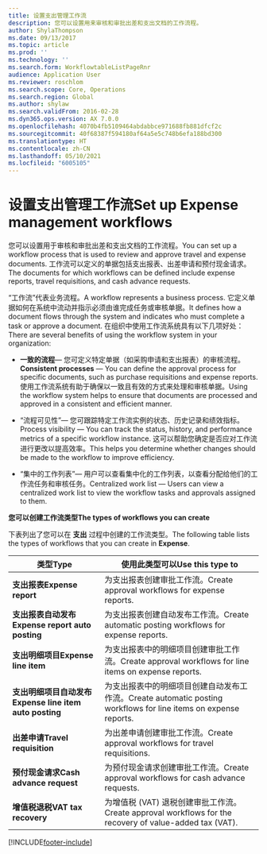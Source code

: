 ```yaml
---
title: 设置支出管理工作流
description: 您可以设置用来审核和审批出差和支出文档的工作流程。
author: ShylaThompson
ms.date: 09/13/2017
ms.topic: article
ms.prod: ''
ms.technology: ''
ms.search.form: WorkflowtableListPageRnr
audience: Application User
ms.reviewer: roschlom
ms.search.scope: Core, Operations
ms.search.region: Global
ms.author: shylaw
ms.search.validFrom: 2016-02-28
ms.dyn365.ops.version: AX 7.0.0
ms.openlocfilehash: 4070b4fb5109464abdabbce971688fb881dfcf2c
ms.sourcegitcommit: 40f68387f594180af64a5e5c748b6efa188bd300
ms.translationtype: HT
ms.contentlocale: zh-CN
ms.lasthandoff: 05/10/2021
ms.locfileid: "6005105"
---
```

# <a name="set-up-expense-management-workflows"></a><span data-ttu-id="8e111-103">设置支出管理工作流</span><span class="sxs-lookup"><span data-stu-id="8e111-103">Set up Expense management workflows</span></span>

<span data-ttu-id="8e111-104">您可以设置用于审核和审批出差和支出文档的工作流程。</span><span class="sxs-lookup"><span data-stu-id="8e111-104">You can set up a workflow process that is used to review and approve travel and expense documents.</span></span> <span data-ttu-id="8e111-105">工作流可以定义的单据包括支出报表、出差申请和预付现金请求。</span><span class="sxs-lookup"><span data-stu-id="8e111-105">The documents for which workflows can be defined include expense reports, travel requisitions, and cash advance requests.</span></span>

<span data-ttu-id="8e111-106">“工作流”代表业务流程。</span><span class="sxs-lookup"><span data-stu-id="8e111-106">A workflow represents a business process.</span></span> <span data-ttu-id="8e111-107">它定义单据如何在系统中流动并指示必须由谁完成任务或审核单据。</span><span class="sxs-lookup"><span data-stu-id="8e111-107">It defines how a document flows through the system and indicates who must complete a task or approve a document.</span></span> <span data-ttu-id="8e111-108">在组织中使用工作流系统具有以下几项好处：</span><span class="sxs-lookup"><span data-stu-id="8e111-108">There are several benefits of using the workflow system in your organization:</span></span>

-   <span data-ttu-id="8e111-109">**一致的流程**— 您可定义特定单据（如采购申请和支出报表）的审核流程。</span><span class="sxs-lookup"><span data-stu-id="8e111-109">**Consistent processes** — You can define the approval process for specific documents, such as purchase requisitions and expense reports.</span></span> <span data-ttu-id="8e111-110">使用工作流系统有助于确保以一致且有效的方式来处理和审核单据。</span><span class="sxs-lookup"><span data-stu-id="8e111-110">Using the workflow system helps to ensure that documents are processed and approved in a consistent and efficient manner.</span></span>

-   <span data-ttu-id="8e111-111">“流程可见性”— 您可跟踪特定工作流实例的状态、历史记录和绩效指标。</span><span class="sxs-lookup"><span data-stu-id="8e111-111">Process visibility — You can track the status, history, and performance metrics of a specific workflow instance.</span></span> <span data-ttu-id="8e111-112">这可以帮助您确定是否应对工作流进行更改以提高效率。</span><span class="sxs-lookup"><span data-stu-id="8e111-112">This helps you determine whether changes should be made to the workflow to improve efficiency.</span></span>

-   <span data-ttu-id="8e111-113">“集中的工作列表”— 用户可以查看集中化的工作列表，以查看分配给他们的工作流任务和审核任务。</span><span class="sxs-lookup"><span data-stu-id="8e111-113">Centralized work list — Users can view a centralized work list to view the workflow tasks and approvals assigned to them.</span></span> 

<span data-ttu-id="8e111-114">**您可以创建工作流类型**</span><span class="sxs-lookup"><span data-stu-id="8e111-114">**The types of workflows you can create**</span></span>

<span data-ttu-id="8e111-115">下表列出了您可以在 **支出** 过程中创建的工作流类型。</span><span class="sxs-lookup"><span data-stu-id="8e111-115">The following table lists the types of workflows that you can create in **Expense**.</span></span>


|              <span data-ttu-id="8e111-116"><strong>类型</strong></span><span class="sxs-lookup"><span data-stu-id="8e111-116"><strong>Type</strong></span></span>              |                   <span data-ttu-id="8e111-117"><strong>使用此类型可以</strong></span><span class="sxs-lookup"><span data-stu-id="8e111-117"><strong>Use this type to</strong></span></span>                   |
|-------------------------------------------------|-----------------------------------------------------------------------|
|         <span data-ttu-id="8e111-118"><strong>支出报表</strong></span><span class="sxs-lookup"><span data-stu-id="8e111-118"><strong>Expense report</strong></span></span>         |            <span data-ttu-id="8e111-119">为支出报表创建审批工作流。</span><span class="sxs-lookup"><span data-stu-id="8e111-119">Create approval workflows for expense reports.</span></span>             |
|  <span data-ttu-id="8e111-120"><strong>支出报表自动发布</strong></span><span class="sxs-lookup"><span data-stu-id="8e111-120"><strong>Expense report auto posting</strong></span></span>   |        <span data-ttu-id="8e111-121">为支出报表创建自动发布工作流。</span><span class="sxs-lookup"><span data-stu-id="8e111-121">Create automatic posting workflows for expense reports.</span></span>        |
|       <span data-ttu-id="8e111-122"><strong>支出明细项目</strong></span><span class="sxs-lookup"><span data-stu-id="8e111-122"><strong>Expense line item</strong></span></span>        |     <span data-ttu-id="8e111-123">为支出报表中的明细项目创建审批工作流。</span><span class="sxs-lookup"><span data-stu-id="8e111-123">Create approval workflows for line items on expense reports.</span></span>      |
| <span data-ttu-id="8e111-124"><strong>支出明细项目自动发布</strong></span><span class="sxs-lookup"><span data-stu-id="8e111-124"><strong>Expense line item auto posting</strong></span></span> | <span data-ttu-id="8e111-125">为支出报表中的明细项目创建自动发布工作流。</span><span class="sxs-lookup"><span data-stu-id="8e111-125">Create automatic posting workflows for line items on expense reports.</span></span> |
|       <span data-ttu-id="8e111-126"><strong>出差申请</strong></span><span class="sxs-lookup"><span data-stu-id="8e111-126"><strong>Travel requisition</strong></span></span>       |          <span data-ttu-id="8e111-127">为出差申请创建审批工作流。</span><span class="sxs-lookup"><span data-stu-id="8e111-127">Create approval workflows for travel requisitions.</span></span>           |
|      <span data-ttu-id="8e111-128"><strong>预付现金请求</strong></span><span class="sxs-lookup"><span data-stu-id="8e111-128"><strong>Cash advance request</strong></span></span>      |         <span data-ttu-id="8e111-129">为预付现金请求创建审批工作流。</span><span class="sxs-lookup"><span data-stu-id="8e111-129">Create approval workflows for cash advance requests.</span></span>          |
|        <span data-ttu-id="8e111-130"><strong>增值税退税</strong></span><span class="sxs-lookup"><span data-stu-id="8e111-130"><strong>VAT tax recovery</strong></span></span>        | <span data-ttu-id="8e111-131">为增值税 (VAT) 退税创建审批工作流。</span><span class="sxs-lookup"><span data-stu-id="8e111-131">Create approval workflows for the recovery of value-added tax (VAT).</span></span>  |



[!INCLUDE[footer-include](../includes/footer-banner.md)]